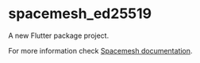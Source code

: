 # spacemesh_ed25519

A new Flutter package project.

For more information check [Spacemesh documentation](https://github.com/spacemeshos/ed25519).

